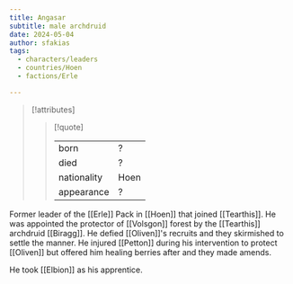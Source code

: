 ```yaml
---
title: Angasar
subtitle: male archdruid
date: 2024-05-04
author: sfakias
tags:
  - characters/leaders
  - countries/Hoen
  - factions/Erle

---
```

> [!attributes]
> 
> > [!quote]
> >
> > | | |
> > | --- | --- |
> > | born | ? |
> > | died | ? |
> > | nationality | Hoen |
> > | appearance | ? |

Former leader of the [[Erle]] Pack in [[Hoen]] that joined [[Tearthis]]. He was appointed the protector of [[Volsgon]] forest by the [[Tearthis]] archdruid [[Biragg]]. He defied [[Oliven]]'s recruits and they skirmished to settle the manner. He injured [[Petton]] during his intervention to protect [[Oliven]] but offered him healing berries after and they made amends.

He took [[Elbion]] as his apprentice.